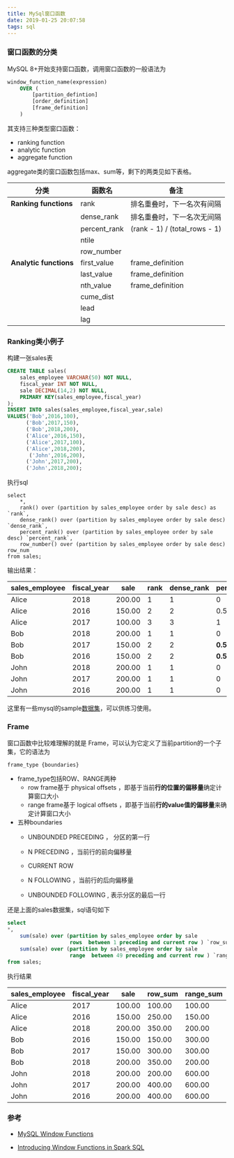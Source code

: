 ```yaml
---
title: MySql窗口函数
date: 2019-01-25 20:07:58
tags: sql
---
```


### 窗口函数的分类

MySQL 8+开始支持窗口函数，调用窗口函数的一般语法为

```sql
window_function_name(expression) 
    OVER (
        [partition_defintion]
        [order_definition]
        [frame_definition]
    )
```

其支持三种类型窗口函数：

- ranking function
- analytic function
- aggregate function

aggregate类的窗口函数包括max、sum等，剩下的两类见如下表格。

<!-- more -->

| 分类                   | 函数名       | 备注                          |
| ---------------------- | ------------ | ----------------------------- |
| **Ranking functions**  | rank         | 排名重叠时，下一名次有间隔    |
|                        | dense_rank   | 排名重叠时，下一名次无间隔    |
|                        | percent_rank | (rank - 1) / (total_rows - 1) |
|                        | ntile        |                               |
|                        | row_number   |                               |
| **Analytic functions** | first_value  | frame_definition              |
|                        | last_value   | frame_definition              |
|                        | nth_value    | frame_definition              |
|                        | cume_dist    |                               |
|                        | lead         |                               |
|                        | lag          |                               |

### Ranking类小例子

构建一张sales表

```sql
CREATE TABLE sales(
    sales_employee VARCHAR(50) NOT NULL,
    fiscal_year INT NOT NULL,
    sale DECIMAL(14,2) NOT NULL,
    PRIMARY KEY(sales_employee,fiscal_year)
); 
INSERT INTO sales(sales_employee,fiscal_year,sale)
VALUES('Bob',2016,100),
      ('Bob',2017,150),
      ('Bob',2018,200),
      ('Alice',2016,150),
      ('Alice',2017,100),
      ('Alice',2018,200),
       ('John',2016,200),
      ('John',2017,200),
      ('John',2018,200);
```

执行sql

```mysql
select
    *,
    rank() over (partition by sales_employee order by sale desc) as `rank`,
    dense_rank() over (partition by sales_employee order by sale desc) `dense_rank`,
    percent_rank() over (partition by sales_employee order by sale desc) `percent_rank`,
    row_number() over (partition by sales_employee order by sale desc) row_num
from sales;
```

输出结果：

| sales_employee | fiscal_year | sale   | rank | dense_rank | percent_rank | row_num |
| -------------- | ----------- | ------ | ---- | ---------- | ------------ | ------- |
| Alice          | 2018        | 200.00 | 1    | 1          | 0            | 1       |
| Alice          | 2016        | 150.00 | 2    | 2          | 0.5          | 2       |
| Alice          | 2017        | 100.00 | 3    | 3          | 1            | 3       |
| Bob            | 2018        | 200.00 | 1    | 1          | 0            | 1       |
| Bob            | 2017        | 150.00 | 2    | 2          | **0.5**      | 2       |
| Bob            | 2016        | 150.00 | 2    | 2          | **0.5**      | 3       |
| John           | 2018        | 200.00 | 1    | 1          | 0            | 1       |
| John           | 2017        | 200.00 | 1    | 1          | 0            | 2       |
| John           | 2016        | 200.00 | 1    | 1          | 0            | 3       |

这里有一些mysql的sample[数据集](http://www.mysqltutorial.org/mysql-sample-database.aspx)，可以供练习使用。


### Frame

窗口函数中比较难理解的就是 Frame，可以认为它定义了当前partition的一个子集，它的语法为

```python
frame_type {boundaries}
```

- frame_type包括ROW、RANGE两种
  - row frame基于 physical offsets ，即基于当前**行的位置的偏移量**确定计算窗口大小
  - range frame基于 logical offsets ，即基于当前**行的value值的偏移量**来确定计算窗口大小
- 五种boundaries 
  - UNBOUNDED PRECEDING ， 分区的第一行
  - N PRECEDING ，当前行的前向偏移量
  - CURRENT ROW 
  - N FOLLOWING ，当前行的后向偏移量

  - UNBOUNDED FOLLOWING , 表示分区的最后一行

还是上面的sales数据集，sql语句如下

```sql
select
*,
    sum(sale) over (partition by sales_employee order by sale 
                    rows  between 1 preceding and current row ) `row_sum`,
    sum(sale) over (partition by sales_employee order by sale 
                    range  between 49 preceding and current row ) `range_sum`
from sales;
```

执行结果

| sales_employee | fiscal_year | sale   | row_sum | range_sum |
| -------------- | ----------- | ------ | ------- | --------- |
| Alice          | 2017        | 100.00 | 100.00  | 100.00    |
| Alice          | 2016        | 150.00 | 250.00  | 150.00    |
| Alice          | 2018        | 200.00 | 350.00  | 200.00    |
| Bob            | 2016        | 150.00 | 150.00  | 300.00    |
| Bob            | 2017        | 150.00 | 300.00  | 300.00    |
| Bob            | 2018        | 200.00 | 350.00  | 200.00    |
| John           | 2018        | 200.00 | 200.00  | 600.00    |
| John           | 2017        | 200.00 | 400.00  | 600.00    |
| John           | 2016        | 200.00 | 400.00  | 600.00    |



### 参考

- [MySQL Window Functions]( http://www.mysqltutorial.org/mysql-window-functions/)


- [Introducing Window Functions in Spark SQL]( https://databricks.com/blog/2015/07/15/introducing-window-functions-in-spark-sql.html) 

